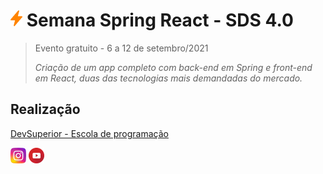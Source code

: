 # [![DevSuperior logo](https://raw.githubusercontent.com/devsuperior/bds-assets/main/ds/devsuperior-logo-small.png)](https://raw.githubusercontent.com/devsuperior/bds-assets/main/ds/devsuperior-logo-small.png) Semana Spring React - SDS 4.0

> Evento gratuito - 6 a 12 de setembro/2021
>
> *Criação de um app completo com back-end em Spring e front-end em React, duas das tecnologias mais demandadas do mercado.*

## Realização

[DevSuperior - Escola de programação](https://devsuperior.com.br/)

[![DevSuperior no Instagram](https://raw.githubusercontent.com/devsuperior/bds-assets/main/ds/ig-icon.png)](https://instagram.com/devsuperior.ig) [![DevSuperior no Youtube](https://raw.githubusercontent.com/devsuperior/bds-assets/main/ds/yt-icon.png)](https://youtube.com/devsuperior)